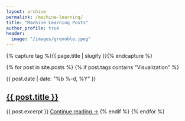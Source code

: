 ```yaml
---
layout: archive
permalink: /machine-learning/
title: "Machine Learning Posts"
author_profile: true
header:
  image: "/images/grenoble.jpeg"
---
```


{% capture tag %}{{ page.title | slugify }}{% endcapture %}

{% for post in site.posts %}
  {% if post.tags contains "Visualization" %}
    <p class="post-meta">{{ post.date | date: "%b %-d, %Y" }}</p>
    <h2><a class="post-link" href="{{ post.url | prepend: site.baseurl }}">{{ post.title }}</a></h2>
    {{ post.excerpt }}
    <a href="{{ post.url | prepend: site.baseurl }}" rel="nofollow">Continue reading &rarr;</a>
  {% endif %}
{% endfor %}
